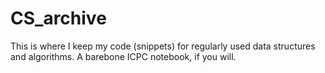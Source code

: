 # CS_archive

This is where I keep my code (snippets) for regularly used data structures and algorithms. A barebone ICPC notebook, if you will.
